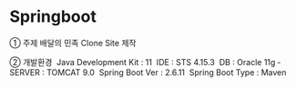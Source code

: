 # Springboot

① 주제
	배달의 민족 Clone Site 제작

② 개발환경
	­ Java Development Kit : 11
	­ IDE : STS 4.15.3
	­ DB : Oracle 11g
	­ SERVER : TOMCAT 9.0
	­ Spring Boot Ver : 2.6.11
	­ Spring Boot Type : Maven

